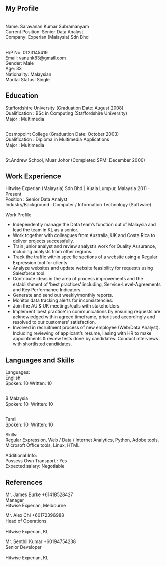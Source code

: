 ## My Profile

<br>Name: Saravanan Kumar Subramanyam
<br>Current Position: Senior Data Analyst
<br>Company: Experian (Malaysia) Sdn Bhd

<br>H/P No: 0123145419
<br>Email: vanank83@gmail.com
<br>Gender: Male
<br>Age: 33
<br>Nationality: Malaysian
<br>Marital Status: Single

## Education
Staffordshire University (Graduation Date: August 2008)
<br>Qualification	: BSc in Computing (Staffordshire University)
<br>Major	: Multimedia
	
<br>Cosmopoint College (Graduation Date: October 2003)
<br>Qualification	: Diploma in Multimedia Applications
<br>Major	: Multimedia

<br>St.Andrew School, Muar Johor (Completed SPM: December 2000)

## Work Experience

Hitwise Experian (Malaysia) Sdn Bhd | Kuala Lumpur, Malaysia 2011 - Present
<br>Position	: Senior Data Analyst
<br>Industry/Background	: Computer / Information Technology (Software)

Work Profile
-	Independently manage the Data team’s function out of Malaysia and lead the team in KL as a senior. 
-	Work together with colleagues from Australia, UK and Costa Rica to deliver projects successfully.
-	Train junior analyst and review analyst’s work for Quality Assurance, including analysts from other regions. 
-	Track the traffic within specific sections of a website using a Regular Expression tool for clients.
-	Analyze websites and update website feasibility for requests using Salesforce tool.
-	Contribute ideas in the area of process improvements and the establishment of ‘best practices’ including, Service-Level-Agreements and Key Performance Indicators. 
-	Generate and send out weekly/monthly reports.
-	Monitor data tracking alerts for inconsistencies.
-	Join the AU & UK meetings/calls with stakeholders.
-	Implement ‘best practice’ in communications by ensuring requests are acknowledged within agreed timeframe, prioritised accordingly and resolved to our customers’ satisfaction.
-	Involved in recruitment process of new employee (Web/Data Analyst). Including reviewing of applicant’s resume, liasing with HR to make appointments & review tests done by candidates. Conduct interviews with shortlisted candiidates.


## Languages and Skills
Languages:
<br>English
<br>Spoken: 10  Written: 10

<br>B.Malaysia
<br>Spoken: 10  Written: 10

<br>Tamil
<br>Spoken: 10  Written: 10
 
 
Skills: 
<br>Regular Expression, Web / Data / Internet Analytics, Python, Adobe tools, Microsoft Office tools, Linux, HTML

Additional Info:
<br>Possess Own Transport : Yes
<br>Expected salary: Negotiable
   

## References 
	
Mr. James Burke	+61418528427
<br>Manager	
<br>Hitwise Experian, Melbourne	
	
Mr. Alex Chi +60172396988
<br>Head of Operations	
<br>Hitwise Experian, KL	
	
Mr. Senthil Kumar +60194754238
<br>Senior Developer	
<br>Hitwise Experian, KL	
	






















	
	
	


















